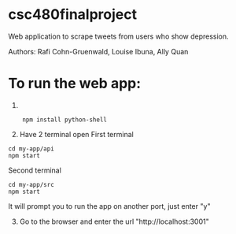 # csc480finalproject
Web application to scrape tweets from users who show depression. 

Authors: Rafi Cohn-Gruenwald, Louise Ibuna, Ally Quan

# To run the web app:
1. 
``` npm install 
    npm install python-shell 
```
2. Have 2 terminal open 
First terminal
```
cd my-app/api 
npm start 
```

Second terminal
```
cd my-app/src 
npm start 
```
It will prompt you to run the app on another port, just enter "y"

3. Go to the browser and enter the url "http://localhost:3001"
